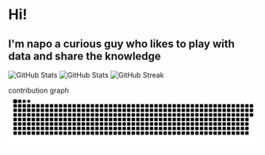 # Hi!
## I'm napo a curious guy who likes to play with data and share the knowledge

![GitHub Stats](https://github-readme-stats.vercel.app/api?username=napo&theme=default&show_icons=true&hide_border=true&count_private=true)
![GitHub Stats](https://github-readme-stats.vercel.app/api/top-langs/?username=napo&theme=default&show_icons=true&hide_border=true&layout=compact)
![GitHub Streak](https://nirzak-streak-stats.vercel.app?user=napo&date_format=j%20M%5B%20Y%5D)

contribution graph \
![](github-contribution-grid-snake-dark.svg)
<!--
**napo/napo** is a ✨ _special_ ✨ repository because its `README.md` (this file) appears on your GitHub profile.

Here are some ideas to get you started:

- 🔭 I’m currently working on ...
- 🌱 I’m currently learning ...
- 👯 I’m looking to collaborate on ...
- 🤔 I’m looking for help with ...
- 💬 Ask me about ...
- 📫 How to reach me: ...
- 😄 Pronouns: ...
- ⚡ Fun fact: ...
-->
